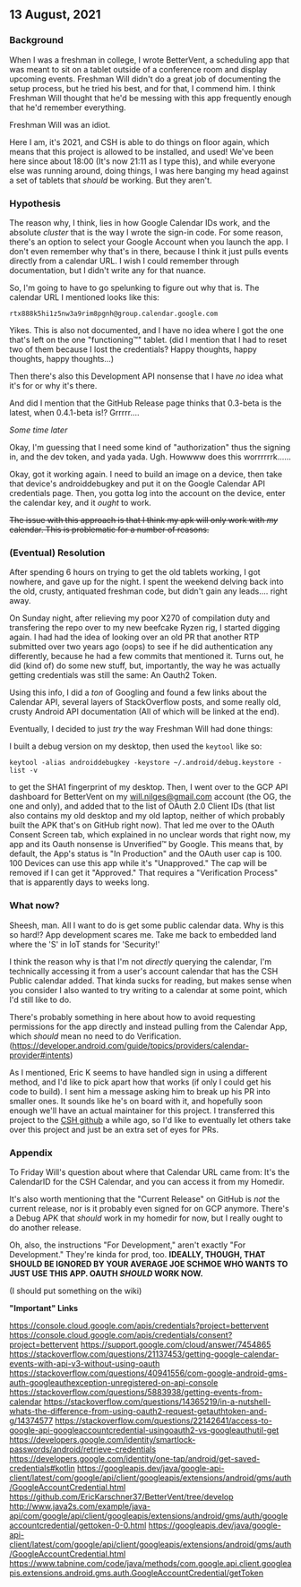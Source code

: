 ## 13 August, 2021

### Background

When I was a freshman in college, I wrote BetterVent, a scheduling app that was meant to sit on a tablet outside of a conference room and display upcoming events. Freshman Will didn't do a great job of documenting the setup process, but he tried his best, and for that, I commend him. I think Freshman Will thought that he'd be messing with this app frequently enough that he'd remember everything.

Freshman Will was an idiot.

Here I am, it's 2021, and CSH is able to do things on floor again, which means that this project is allowed to be installed, and used! We've been here since about 18:00 (It's now 21:11 as I type this), and while everyone else was running around, doing things, I was here banging my head against a set of tablets that _should_ be working. But they aren't.

### Hypothesis

The reason why, I think, lies in how Google Calendar IDs work, and the absolute _cluster_ that is the way I wrote the sign-in code. For some reason, there's an option to select your Google Account when you launch the app. I don't even remember why that's in there, because I think it just pulls events directly from a calendar URL. I wish I could remember through documentation, but I didn't write any for that nuance.

So, I'm going to have to go spelunking to figure out why that is. The calendar URL I mentioned looks like this:

```
rtx888k5hi1z5nw3a9rim8pgnh@group.calendar.google.com 
```

Yikes. This is also not documented, and I have no idea where I got the one that's left on the one "functioning™" tablet. (did I mention that I had to reset two of them because I lost the credentials? Happy thoughts, happy thoughts, happy thoughts...)

Then there's also this Development API nonsense that I have _no_ idea what it's for or why it's there.

And did I mention that the GitHub Release page thinks that 0.3-beta is the latest, when 0.4.1-beta is!? Grrrrr....

*Some time later*

Okay, I'm guessing that I need some kind of "authorization" thus the signing in, and the dev token, and yada yada. Ugh. Howwww does this worrrrrrk......

Okay, got it working again. I need to build an image on a device, then take that device's androiddebugkey and put it on the Google Calendar API credentials page. Then, you gotta log into the account on the device, enter the calendar key, and it _ought_ to work.

~~The issue with this approach is that I think my apk will only work with _my_ calendar. This is problematic for a number of reasons.~~

### (Eventual) Resolution

After spending 6 hours on trying to get the old tablets working, I got nowhere, and gave up for the night. I spent the weekend delving back into the old, crusty, antiquated freshman code, but didn't gain any leads.... right away.

On Sunday night, after relieving my poor X270 of compilation duty and transfering the repo over to my new beefcake Ryzen rig, I started digging again. I had had the idea of looking over an old PR that another RTP submitted over two years ago (oops) to see if he did authentication any differently, because he had a few commits that mentioned it. Turns out, he did (kind of) do some new stuff, but, importantly, the way he was actually getting credentials was still the same: An Oauth2 Token.

Using this info, I did a _ton_ of Googling and found a few links about the Calendar API, several layers of StackOverflow posts, and some really old, crusty Android API documentation (All of which will be linked at the end).

Eventually, I decided to just _try_ the way Freshman Will had done things:

I built a debug version on my desktop, then used the `keytool` like so:
```
keytool -alias androiddebugkey -keystore ~/.android/debug.keystore -list -v 
```
to get the SHA1 fingerprint of my desktop. Then, I went over to the GCP API dashboard for BetterVent on my will.nilges@gmail.com account (the OG, the one and only), and added that to the list of OAuth 2.0 Client IDs (that list also contains my old desktop and my old laptop, neither of which probably built the APK that's on GitHub right now). That led me over to the OAuth Consent Screen tab, which explained in no unclear words that right now, my app and its Oauth nonsense is Unverified™ by Google. This means that, by default, the App's status is "In Production" and the OAuth user cap is 100. 100 Devices can use this app while it's "Unapproved." The cap will be removed if I can get it "Approved." That requires a "Verification Process" that is apparently days to weeks long.

### What now?

Sheesh, man. All I want to do is get some public calendar data. Why is this so hard!? App development scares me. Take me back to embedded land where the 'S' in IoT stands for 'Security!'

I think the reason why is that I'm not _directly_ querying the calendar, I'm technically accessing it from a user's account calendar that has the CSH Public calendar added. That kinda sucks for reading, but makes sense when you consider I also wanted to try writing to a calendar at some point, which I'd still like to do.

There's probably something in here about how to avoid requesting permissions for the app directly and instead pulling from the Calendar App, which _should_ mean no need to do Verification. (https://developer.android.com/guide/topics/providers/calendar-provider#intents)

As I mentioned, Eric K seems to have handled sign in using a different method, and I'd like to pick apart how that works (if only I could get his code to build). I sent him a message asking him to break up his PR into smaller ones. It sounds like he's on board with it, and hopefully soon enough we'll have an actual maintainer for this project. I transferred this project to the [CSH github](https://github.com/computersciencehouse/BetterVent) a while ago, so I'd like to eventually let others take over this project and just be an extra set of eyes for PRs.

### Appendix

To Friday Will's question about where that Calendar URL came from: It's the CalendarID for the CSH Calendar, and you can access it from my Homedir.

It's also worth mentioning that the "Current Release" on GitHub is _not_ the current release, nor is it probably even signed for on GCP anymore. There's a Debug APK that _should_ work in my homedir for now, but I really ought to do another release.

Oh, also, the instructions "For Development," aren't exactly "For Development." They're kinda for prod, too.
**IDEALLY, THOUGH, THAT SHOULD BE IGNORED BY YOUR AVERAGE JOE SCHMOE WHO WANTS TO JUST USE THIS APP. OAUTH _SHOULD_ WORK NOW.**

(I should put something on the wiki)

**"Important" Links**

https://console.cloud.google.com/apis/credentials?project=bettervent
https://console.cloud.google.com/apis/credentials/consent?project=bettervent
https://support.google.com/cloud/answer/7454865
https://stackoverflow.com/questions/21137453/getting-google-calendar-events-with-api-v3-without-using-oauth
https://stackoverflow.com/questions/40941556/com-google-android-gms-auth-googleauthexception-unregistered-on-api-console
https://stackoverflow.com/questions/5883938/getting-events-from-calendar
https://stackoverflow.com/questions/14365219/in-a-nutshell-whats-the-difference-from-using-oauth2-request-getauthtoken-and-g/14374577
https://stackoverflow.com/questions/22142641/access-to-google-api-googleaccountcredential-usingoauth2-vs-googleauthutil-get
https://developers.google.com/identity/smartlock-passwords/android/retrieve-credentials
https://developers.google.com/identity/one-tap/android/get-saved-credentials#kotlin
https://googleapis.dev/java/google-api-client/latest/com/google/api/client/googleapis/extensions/android/gms/auth/GoogleAccountCredential.html
https://github.com/EricKarschner37/BetterVent/tree/develop
http://www.java2s.com/example/java-api/com/google/api/client/googleapis/extensions/android/gms/auth/googleaccountcredential/gettoken-0-0.html
https://googleapis.dev/java/google-api-client/latest/com/google/api/client/googleapis/extensions/android/gms/auth/GoogleAccountCredential.html
https://www.tabnine.com/code/java/methods/com.google.api.client.googleapis.extensions.android.gms.auth.GoogleAccountCredential/getToken
